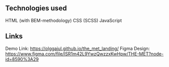 ## Technologies used
HTML (with BEM-methodology)
CSS (SCSS)
JavaScript

## Links
Demo Link: https://olggajul.github.io/the_met_landing/
Figma Design: https://www.figma.com/file/lSR1m42L9YwzQwzzxKwHpw/THE-MET?node-id=8590%3A29
